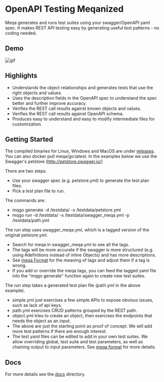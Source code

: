 # OpenAPI Testing Meqanized

Meqa generates and runs test suites using your swagger/OpenAPI yaml spec. It makes REST API testing easy by generating useful test patterns - no coding needed.

## Demo

![gif](https://i.imgur.com/prWsMEi.gif)

## Highlights

* Understands the object relationships and generates tests that use the right objects and values.
* Uses the description fields in the OpenAPI spec to understand the spec better and further improve accuracy. 
* Verifies the REST call results against known objects and values.
* Verifies the REST call results against OpenAPI schema.
* Produces easy to understand and easy to modify intermediate files for customization.

## Getting Started

The compiled binaries for Linux, Windows and MacOS are under [releases](https://github.com/meqaio/swagger_meqa/releases). You can also docker pull meqa/go:latest. In the examples below we use the Swagger's petstore (http://petstore.swagger.io/)

There are two steps.
* Use your swagger spec (e.g. petstore.yml) to generate the test plan files.
* Pick a test plan file to run.

The commands are:
* mqgo generate -d /testdata/ -s /testdata/petstore.yml
* mqgo run -d /testdata/ -s /testdata/swagger_meqa.yml -p /testdata/path.yml

The run step uses swagger_meqa.yml, which is a tagged version of the original petstore.yml.
* Search for meqa in swagger_meqa.yml to see all the tags.
* The tags will be more accurate if the swagger is more structured (e.g. using #definitions instead of inline Objects) and has more descriptions.
* See [meqa Format](docs/format.md) for the meaning of tags and adjust them if a tag is wrong.
* If you add or override the meqa tags, you can feed the tagged yaml file into the "mqgo generate" function again to create new test suites.

The run step takes a generated test plan file (path.yml in the above example).
* simple.yml just exercises a few simple APIs to expose obvious issues, such as lack of api keys.
* path.yml exercises CRUD patterns grouped by the REST path.
* object.yml tries to create an object, then exercises the endpoints that needs the object as an input.
* The above are just the starting point as proof of concept. We will add more test patterns if there are enough interest.
* The test yaml files can be edited to add in your own test suites. We allow overriding global, test suite and test parameters, as well as chaining output to input parameters. See [meqa format](docs/format.md) for more details.

## Docs

For more details see the [docs](docs) directory.

